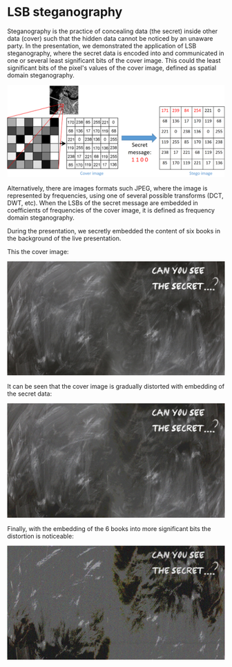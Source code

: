 # LSB steganography

Steganography is the practice of concealing data (the secret) inside other data (cover) such that the hidden data cannot be noticed by an unaware party. In the presentation, we demonstrated the application of LSB steganography, where the secret data is encoded into and communicated in one or several least significant bits of the cover image. This could the least significant bits of the pixel's values of the cover image, defined as spatial domain steganography. 

![Image of LSB](/Background-stego/Screenshot%20(175).png)

Alternatively, there are images formats such JPEG, where the image is represented by frequencies, using one of several possible transforms (DCT, DWT, etc). When the LSBs of the secret message are embedded in coefficients of frequencies of the cover image, it is defined as frequency domain steganography. 

During the presentation, we secretly embedded the content of six books in the background of the live presentation.

This the cover image: 

![Image of LSB](Background-stego/stego-back1-1.png)

It can be seen that the cover image is gradually distorted with embedding of the secret data:

![Image of LSB](Background-stego/stego-back5-1.png)

Finally, with the embedding of the 6 books into more significant bits the distortion is noticeable:

![Image of LSB](Background-stego/stego-back7-1.png)

